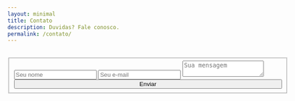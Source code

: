 ```yaml
---
layout: minimal
title: Contato
description: Duvidas? Fale conosco.
permalink: /contato/
---
```

<br>

<form action="https://formspree.io/media@bsource.com.br" method="POST" target="_blank" class="formularioBS" style="width: 100%; max-width: 600px;margin: auto;"> 
   <fieldset><input type="hidden" name="_subject" value="Novo contato!"> 
   <input type="hidden" name="_next" value="https://blog.bsource.com.br/leads"> 
   <input type="hidden" name="_language" value="pt"> 
   <input type="text" name="nome" placeholder="Seu nome" class="" data-vv-id="_jgffphqqw" aria-required="true" aria-invalid="false"> <!---->
    <input type="text" name="email" placeholder="Seu e-mail" class="" data-vv-id="_owa60l0p5" aria-required="true" aria-invalid="false"> <!----> 
    <textarea name="mensagem" onkeyup="adjust_textarea(this)" placeholder="Sua mensagem" class="" data-vv-id="_oubcr77fc" aria-required="true" aria-invalid="false"></textarea> 
    <!----> <button type="submit" class="btn btn-default" style="width: 600px;">Enviar</button>

<!--
<section class="formularioBS" itemprop="formularioBS;">
    <div class="center">
        <img src="/assets/img/logo-bsource.png" alt="BSourceimg" style="margin:0 auto; margin-top: 0px;"><br>
    </div>
    <br>
    <br>
    <br>
      <form accept-charset="UTF-8" action="https://formspree.io/media@bsource.com" method="POST" 
      target="_blank" class="formularioBS" style="width: 100%; max-width: 600px;margin-left: 0px; margin: auto;"> 
     <label for="name" style="color: black;">Nome</label>
     <input type="text" name="nome" placeholder="Seu Nome"><br>
     <label  for="email" style=" color: black;">Email</label>
      <input type="email" name="_replyto" placeholder="seuemail@gmail.com"><br>  
         <label for="subject">Comentários</label>
    <textarea id="subject" name="subject" placeholder="Motivo do contato" rows="5"></textarea><br><br>
        <br><br>
         <input type="hidden" name="subscribe" value="no">
      <!
   <div class="linha">
            <div class="botoes"> 
   </div>
        <input type="hidden" name="utf8" value="✓">
<!>
   <div class="linha">
            <div class="botoes">   
    <button type="submit" style="margin: auto ;
        margin-left: 25px;">Confirmar</button>
        <button type="reset" style=" margin:auto;
        margin-left: 5px;">Resetar os Campos</button>
    <script type="text/javascript">
function adjust_textarea(h) {
    h.style.height = "200px";
    h.style.height = (h.scrollHeight)+"px";
}
</script>
<!>
<script src="https://unpkg.com/vue@2.4.2"></script>
<script src="https://unpkg.com/vee-validate@2.0.0-rc.8"></script>
<script type="text/javascript">
Vue.use(VeeValidate);
<!>
new Vue({
  el: '#form',
  delimiters: ['${', '}'],
  methods: {
    validateBeforeSubmit: function () {
      this.$validator.validateAll();
      if (!this.errors.any()) {
        this.$refs.contact.submit();
      }
    }
  }
});
</script>
-->

